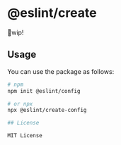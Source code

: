 # @eslint/create

🔨wip!

## Usage

You can use the package as follows:

```bash
# npm
npm init @eslint/config

# or npx
npx @eslint/create-config

## License

MIT License
